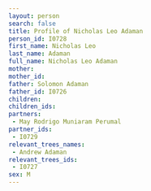 ```yaml
---
layout: person
search: false
title: Profile of Nicholas Leo Adaman
person_id: I0728
first_name: Nicholas Leo
last_name: Adaman
full_name: Nicholas Leo Adaman
mother: 
mother_id: 
father: Solomon Adaman
father_id: I0726
children:
children_ids:
partners:
 - May Rodrigo Muniaram Perumal
partner_ids:
 - I0729
relevant_trees_names:
 - Andrew Adaman
relevant_trees_ids:
 - I0727
sex: M
---
```


